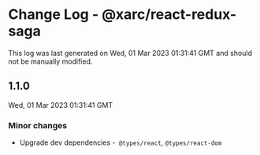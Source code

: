 # Change Log - @xarc/react-redux-saga

This log was last generated on Wed, 01 Mar 2023 01:31:41 GMT and should not be manually modified.

## 1.1.0
Wed, 01 Mar 2023 01:31:41 GMT

### Minor changes

- Upgrade dev dependencies -` @types/react`, `@types/react-dom`

